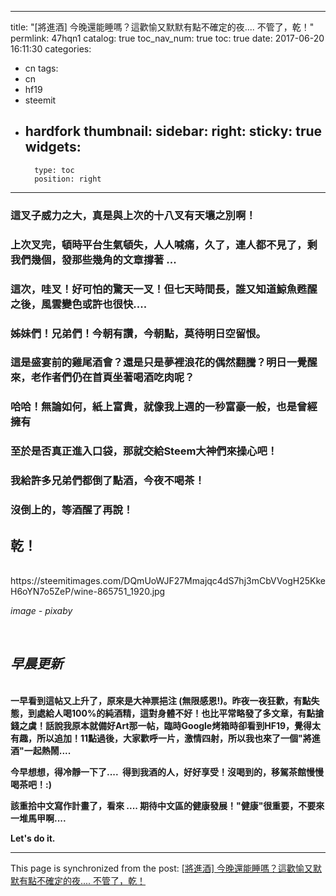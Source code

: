 
---
title: "[將進酒] 今晚還能睡嗎？這歡愉又默默有點不確定的夜.... 不管了，乾！"
permlink: 47hqn1
catalog: true
toc_nav_num: true
toc: true
date: 2017-06-20 16:11:30
categories:
- cn
tags:
- cn
- hf19
- steemit
- hardfork
thumbnail: 
sidebar:
    right:
        sticky: true
widgets:
    -
        type: toc
        position: right
---


<html>
<h3>這叉子威力之大，真是與上次的十八叉有天壤之別啊！</h3>
<h3>上次叉完，頓時平台生氣頓失，人人喊痛，久了，連人都不見了，剩我們幾個，發那些幾角的文章撐著 ...</h3>
<h3>這次，哇叉！好可怕的驚天一叉！但七天時間長，誰又知道鯨魚甦醒之後，風雲變色或許也很快....</h3>
<h3>姊妹們！兄弟們！今朝有讚，今朝點，莫待明日空留恨。</h3>
<h3>這是盛宴前的雞尾酒會？還是只是夢裡浪花的偶然翻騰？明日一覺醒來，老作者們仍在首頁坐著喝酒吃肉呢？</h3>
<h3>哈哈！無論如何，紙上富貴，就像我上週的一秒富豪一般，也是曾經擁有</h3>
<h3>至於是否真正進入口袋，那就交給Steem大神們來操心吧！</h3>
<h3>我給許多兄弟們都倒了點酒，今夜不喝茶！</h3>
<h3>沒倒上的，等酒醒了再說！</h3>
<h2>乾！</h2>
<p><br>
https://steemitimages.com/DQmUoWJF27Mmajqc4dS7hj3mCbVVogH25KkeH6oYN7o5ZeP/wine-865751_1920.jpg</p>
<p><em>image - pixaby</em></p>
<p><br></p>
<h2><em><strong>早晨更新</strong></em></h2>
<p><strong><br>
一早看到這帖又上升了，原來是大神票挹注 (無限感恩!)。昨夜一夜狂歡，有點失態，到處給人喝100%的純酒精，這對身體不好！也比平常略發了多文章，有點搶錢之虞！話說我原本就備好Art那一帖，臨時Google烤箱時卻看到HF19，覺得太有趣，所以追加！11點過後，大家歡呼一片，激情四射，所以我也來了一個"將進酒"一起熱鬧....&nbsp;</strong></p>
<p><strong>今早想想，得冷靜一下了.... &nbsp;得到我酒的人，好好享受！沒喝到的，移駕茶館慢慢喝茶吧！:)</strong></p>
<p><strong>該重拾中文寫作計畫了，看來 .... 期待中文區的健康發展！"健康"很重要，不要來一堆馬甲啊....&nbsp;</strong></p>
<p><strong>Let's do it.</strong></p>
</html>

- - -

This page is synchronized from the post: [[將進酒] 今晚還能睡嗎？這歡愉又默默有點不確定的夜.... 不管了，乾！](https://steemit.com/@deanliu/47hqn1)
